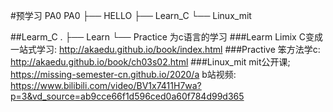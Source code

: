 #预学习 PA0
	PA0
	├── HELLO
	├── Learn_C
	└── Linux_mit

##Learm_C
	.
	├── Learn
	└── Practice
	为c语言的学习
###Learm
	Limix C变成一站式学习: http://akaedu.github.io/book/index.html
###Practive
	笨方法学c: http://akaedu.github.io/book/ch03s02.html
###Linux_mit
	mit公开课; https://missing-semester-cn.github.io/2020/a
	b站视频: https://www.bilibili.com/video/BV1x7411H7wa?p=3&vd_source=ab9cce66f1d596ced0a60f784d99d365
